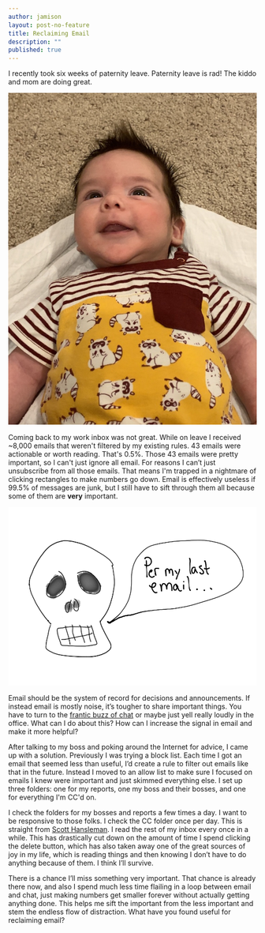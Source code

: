 ```yaml
---
author: jamison
layout: post-no-feature
title: Reclaiming Email
description: ""
published: true
---
```


I recently took six weeks of paternity leave. Paternity leave is rad! The kiddo and mom are doing great.

![felix, my son!](../images/felix.jpeg)

Coming back to my work inbox was not great. While on leave I received ~8,000 emails that weren't filtered by my existing rules. 43 emails were actionable or worth reading. That's 0.5%. Those 43 emails were pretty important, so I can't just ignore all email. For reasons I can’t just unsubscribe from all those emails. That means I'm trapped in a nightmare of clicking rectangles to make numbers go down. Email is effectively useless if 99.5% of messages are junk, but I still have to sift through them all because some of them are **very** important.

![skull saying "per my last email"](../images/skull.png)

Email should be the system of record for decisions and announcements. If instead email is mostly noise, it’s tougher to share important things. You have to turn to the [frantic buzz of chat](https://m.signalvnoise.com/is-group-chat-making-you-sweat/) or maybe just yell really loudly in the office. What can I do about this? How can I increase the signal in email and make it more helpful?

After talking to my boss and poking around the Internet for advice, I came up with a solution. Previously I was trying a block list. Each time I got an email that seemed less than useful, I’d create a rule to filter out emails like that in the future. Instead I moved to an allow list to make sure I focused on emails I knew were important and just skimmed everything else. I set up three folders: one for my reports, one my boss and their bosses, and one for everything I'm CC'd on.

I check the folders for my bosses and reports a few times a day. I want to be responsive to those folks. I check the CC folder once per day. This is straight from [Scott Hansleman](https://www.hanselman.com/blog/OneEmailRuleHaveASeparateInboxAndAnInboxCCToReduceEmailStressGuaranteed.aspx). I read the rest of my inbox every once in a while. This has drastically cut down on the amount of time I spend clicking the delete button, which has also taken away one of the great sources of joy in my life, which is reading things and then knowing I don’t have to do anything because of them. I think I’ll survive.

There is a chance I’ll miss something very important. That chance is already there now, and also I spend much less time flailing in a loop between email and chat, just making numbers get smaller forever without actually getting anything done. This helps me sift the important from the less important and stem the endless flow of distraction. What have you found useful for reclaiming email?

